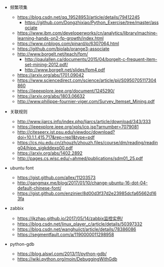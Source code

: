 - 频繁项集
	- https://blog.csdn.net/qq_19528953/article/details/79412245
		- https://github.com/Dongzhixiao/Python_Exercise/tree/master/associate
	- https://www.ibm.com/developerworks/cn/analytics/library/machine-learning-hands-on2-fp-growth/index.html
	- https://www.cnblogs.com/pinard/p/6307064.html
	- https://github.com/biolab/orange3-associate
	- http://www.borgelt.net/teach/fpm/
		- http://paulallen.ca/documents/2015/04/borgelt-c-frequent-item-set-mining-2012.pdf/
		- http://www.borgelt.net/slides/fpm4.pdf
	- https://arxiv.org/abs/1701.09042
	- https://www.sciencedirect.com/science/article/pii/S0950705117304860
	- https://ieeexplore.ieee.org/document/1245290/
	- https://arxiv.org/abs/1803.06632
	- http://www.philippe-fournier-viger.com/Survey_Itemset_Mining.pdf

- 关联规则
	- http://www.ijarcs.info/index.php/Ijarcs/article/download/343/333
	- https://ieeexplore.ieee.org/xpls/icp.jsp?arnumber=7079081
	- http://citeseerx.ist.psu.edu/viewdoc/download?doi=10.1.1.415.717&rep=rep1&type=pdf
	- https://cs.nju.edu.cn/zhouzh/zhouzh.files/course/dm/reading/reading04/hipp_sigkddexp00.pdf
	- https://arxiv.org/abs/1402.2892
	- http://pages.cs.wisc.edu/~ahmed/publications/sdm01_25.pdf

- ubuntu font
	- https://gist.github.com/allex/11203573
	- http://gangmax.me/blog/2017/01/10/change-ubuntu-16-dot-04-default-chinese-font/
	- https://gist.github.com/enzinier/8d00d3f37d2e23985dcfa65662d163fa

- zabbix
	- https://jkzhao.github.io/2017/05/14/zabbix监控实例/	
	- https://blog.csdn.net/linux_player_c/article/details/50397332
	- https://blog.csdn.net/wanghuiict/article/details/78386086
	- https://segmentfault.com/a/1190000011298958

- python-gdb	
	- https://blog.alswl.com/2013/11/python-gdb/
	- https://wiki.python.org/moin/DebuggingWithGdb
